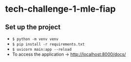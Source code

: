 # tech-challenge-1-mle-fiap

## Set up the project

- ```$ python -m venv venv```
- ```$ pip install -r requirements.txt```
- ```$ uvicorn main:app --reload```
- To access the application -> [http://localhost:8000/docs/](http://localhost:8000/docs/)
